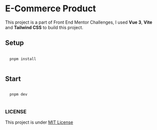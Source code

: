 # E-Commerce Product 

This project is a part of Front End Mentor Challenges, I used **Vue 3**, **Vite** and **Tailwind CSS** to build this project.

## Setup

```sh
  
  pnpm install
  
```

## Start


```sh

  pnpm dev
  
```

### LICENSE

This project is under [MIT License](https://github.com/omardev500/e-commerce-product/blob/main/LICENSE)
